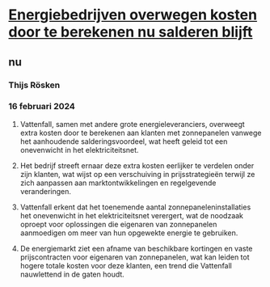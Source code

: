 # [Energiebedrijven overwegen kosten door te berekenen nu salderen blijft](https://advance.lexis.com/api/document?collection=news&id=urn:contentItem:6BC8-FG71-DY0X-91N9-00000-00&context=1519360)
## nu
### Thijs Rösken
### 16 februari 2024

1. Vattenfall, samen met andere grote energieleveranciers, overweegt extra kosten door te berekenen aan klanten met zonnepanelen vanwege het aanhoudende salderingsvoordeel, wat heeft geleid tot een onevenwicht in het elektriciteitsnet.

2. Het bedrijf streeft ernaar deze extra kosten eerlijker te verdelen onder zijn klanten, wat wijst op een verschuiving in prijsstrategieën terwijl ze zich aanpassen aan marktontwikkelingen en regelgevende veranderingen.

3. Vattenfall erkent dat het toenemende aantal zonnepaneleninstallaties het onevenwicht in het elektriciteitsnet verergert, wat de noodzaak oproept voor oplossingen die eigenaren van zonnepanelen aanmoedigen om meer van hun opgewekte energie te gebruiken.

4. De energiemarkt ziet een afname van beschikbare kortingen en vaste prijscontracten voor eigenaren van zonnepanelen, wat kan leiden tot hogere totale kosten voor deze klanten, een trend die Vattenfall nauwlettend in de gaten houdt.